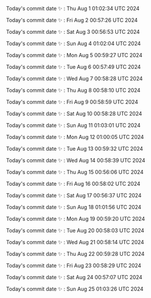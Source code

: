 Today's commit date ✨ : Thu Aug 1 01:02:34 UTC 2024 

Today's commit date ✨ : Fri Aug 2 00:57:26 UTC 2024 

Today's commit date ✨ : Sat Aug 3 00:56:53 UTC 2024 

Today's commit date ✨ : Sun Aug 4 01:02:04 UTC 2024 

Today's commit date ✨ : Mon Aug 5 00:59:27 UTC 2024 

Today's commit date ✨ : Tue Aug 6 00:57:49 UTC 2024 

Today's commit date ✨ : Wed Aug 7 00:58:28 UTC 2024 

Today's commit date ✨ : Thu Aug 8 00:58:10 UTC 2024 

Today's commit date ✨ : Fri Aug 9 00:58:59 UTC 2024 

Today's commit date ✨ : Sat Aug 10 00:58:28 UTC 2024 

Today's commit date ✨ : Sun Aug 11 01:03:01 UTC 2024 

Today's commit date ✨ : Mon Aug 12 01:00:05 UTC 2024 

Today's commit date ✨ : Tue Aug 13 00:59:32 UTC 2024 

Today's commit date ✨ : Wed Aug 14 00:58:39 UTC 2024 

Today's commit date ✨ : Thu Aug 15 00:56:06 UTC 2024 

Today's commit date ✨ : Fri Aug 16 00:58:02 UTC 2024 

Today's commit date ✨ : Sat Aug 17 00:56:37 UTC 2024 

Today's commit date ✨ : Sun Aug 18 01:01:56 UTC 2024 

Today's commit date ✨ : Mon Aug 19 00:59:20 UTC 2024 

Today's commit date ✨ : Tue Aug 20 00:58:03 UTC 2024 

Today's commit date ✨ : Wed Aug 21 00:58:14 UTC 2024 

Today's commit date ✨ : Thu Aug 22 00:59:28 UTC 2024 

Today's commit date ✨ : Fri Aug 23 00:58:29 UTC 2024 

Today's commit date ✨ : Sat Aug 24 00:57:07 UTC 2024 

Today's commit date ✨ : Sun Aug 25 01:03:26 UTC 2024 

